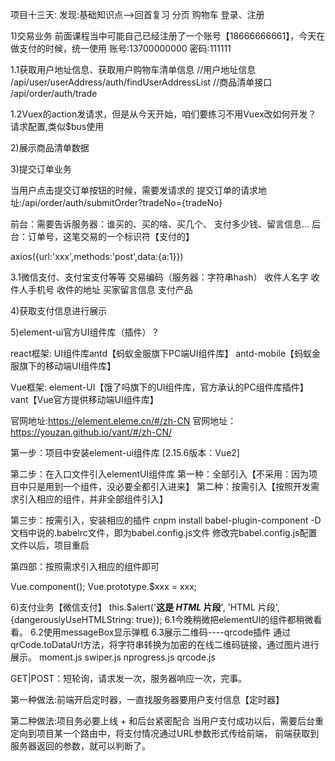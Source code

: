 项目十三天:
发现:基础知识点-->回首复习
分页
购物车
登录、注册

1)交易业务
前面课程当中可能自己已经注册了一个账号【18666666661】，今天在做支付的时候，统一使用
账号:13700000000
密码:111111

1.1获取用户地址信息、获取用户购物车清单信息
//用户地址信息
/api/user/userAddress/auth/findUserAddressList
//商品清单接口
/api/order/auth/trade

1.2Vuex的action发请求，但是从今天开始，咱们要练习不用Vuex改如何开发？
请求配置,类似$bus使用

2)展示商品清单数据

3)提交订单业务

当用户点击提交订单按钮的时候，需要发请求的
提交订单的请求地址:/api/order/auth/submitOrder?tradeNo={tradeNo}

前台：需要告诉服务器：谁买的、买的啥、买几个、 支付多少钱、留言信息...
后台：订单号，这笔交易的一个标识符【支付的】

axios({url:'xxx',methods:'post',data:{a:1}})

3.1微信支付、支付宝支付等等
交易编码（服务器：字符串hash）
收件人名字
收件人手机号
收件的地址
买家留言信息
支付产品

4)获取支付信息进行展示

5)element-ui官方UI组件库（插件）？

react框架:
UI组件库antd【蚂蚁金服旗下PC端UI组件库】
antd-mobile【蚂蚁金服旗下的移动端UI组件库】

Vue框架:
element-UI【饿了吗旗下的UI组件库，官方承认的PC组件库插件】
vant【Vue官方提供移动端UI组件库】

官网地址:https://element.eleme.cn/#/zh-CN
官网地址：https://youzan.github.io/vant/#/zh-CN/

第一步：项目中安装element-ui组件库 [2.15.6版本：Vue2]

第二步：在入口文件引入elementUI组件库
第一种：全部引入【不采用：因为项目中只是用到一个组件，没必要全都引入进来】
第二种：按需引入【按照开发需求引入相应的组件，并非全部组件引入】

第三步：按需引入，安装相应的插件
cnpm install babel-plugin-component -D
文档中说的.babelrc文件，即为babel.config.js文件
修改完babel.config.js配置文件以后，项目重启

第四部：按照需求引入相应的组件即可

Vue.component();
Vue.prototype.$xxx = xxx;

6)支付业务【微信支付】
this.$alert('<strong>这是 <i>HTML</i> 片段</strong>', 'HTML 片段', {dangerouslyUseHTMLString: true});
6.1今晚稍微把elementUI的组件都稍微看看。
6.2使用messageBox显示弹框
6.3展示二维码----qrcode插件
通过qrCode.toDataUrl方法，将字符串转换为加密的在线二维码链接，通过图片进行展示。
moment.js
swiper.js
nprogress.js
qrcode.js

GET|POST：短轮询，请求发一次，服务器响应一次，完事。

第一种做法:前端开启定时器，一直找服务器要用户支付信息【定时器】

第二种做法:项目务必要上线 + 和后台紧密配合
当用户支付成功以后，需要后台重定向到项目某一个路由中，将支付情况通过URL参数形式传给前端，
前端获取到服务器返回的参数，就可以判断了。





